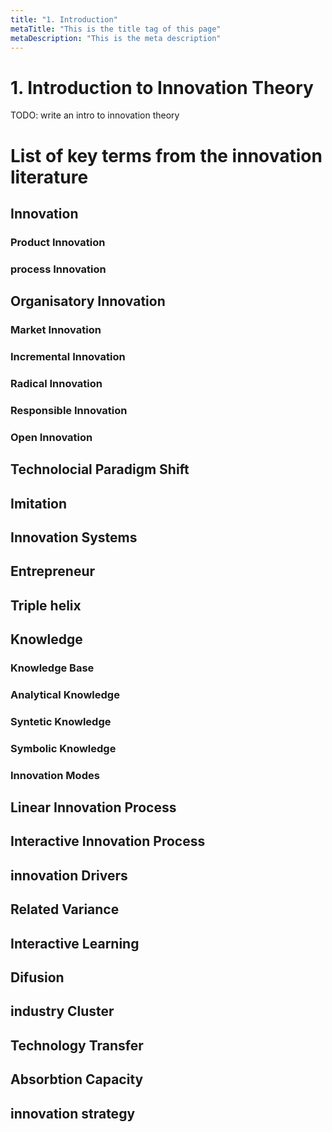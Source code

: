 ```yaml
---
title: "1. Introduction"
metaTitle: "This is the title tag of this page"
metaDescription: "This is the meta description"
---
```


# 1. Introduction to Innovation Theory

TODO: write an intro to innovation theory


# List of key terms from the innovation literature

## Innovation

### Product Innovation


### process Innovation


## Organisatory Innovation


### Market Innovation


### Incremental Innovation


### Radical Innovation


### Responsible Innovation


### Open Innovation


## Technolocial Paradigm Shift


## Imitation


## Innovation Systems


## Entrepreneur


## Triple helix


## Knowledge


### Knowledge Base


### Analytical Knowledge


### Syntetic Knowledge


### Symbolic Knowledge


### Innovation Modes


## Linear Innovation Process


## Interactive Innovation Process


## innovation Drivers


## Related Variance


## Interactive Learning


## Difusion


## industry Cluster


## Technology Transfer


## Absorbtion Capacity


## innovation strategy


